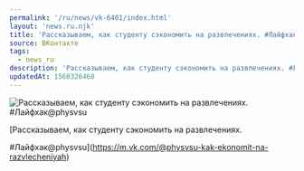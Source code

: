 ```yaml
---
permalink: '/ru/news/vk-6401/index.html'
layout: 'news.ru.njk'
title: 'Рассказываем, как студенту сэкономить на развлечениях. #Лайфхак@physvsu'
source: ВКонтакте
tags:
  - news_ru
description: 'Рассказываем, как студенту сэкономить на развлечениях. #Лайфхак@physvsu'
updatedAt: 1560326460
---
```

![Рассказываем, как студенту сэкономить на развлечениях. #Лайфхак@physvsu](https://sun9-19.userapi.com/impg/Zdb6YHA_kd07NZDxJa_o06gNtu8oF9Zu4LKcbg/SVlZyKTI2oc.jpg?size=960x639&quality=96&proxy=1&sign=87e1ddb1a68d79f178bbaf78a67ab360&c_uniq_tag=dNdX_p5yzRkOsrgOtVnKCG-Km5sj9tmMA7jtgoMgao0&type=album)

[Рассказываем, как студенту сэкономить на развлечениях.

#Лайфхак@physvsu](https://m.vk.com/@physvsu-kak-ekonomit-na-razvlecheniyah)
